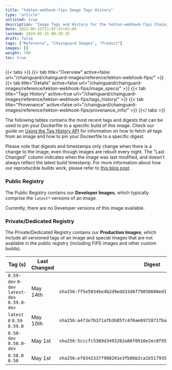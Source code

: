 ```yaml
---
title: "tekton-webhook-fips Image Tags History"
type: "article"
unlisted: true
description: "Image Tags and History for the tekton-webhook-fips Chainguard Image"
date: 2023-06-22T11:07:52+02:00
lastmod: 2024-05-15 00:39:35
draft: false
tags: ["Reference", "Chainguard Images", "Product"]
images: []
weight: 700
toc: true
---
```


{{< tabs >}}
{{< tab title="Overview" active=false url="/chainguard/chainguard-images/reference/tekton-webhook-fips/" >}}
{{< tab title="Details" active=false url="/chainguard/chainguard-images/reference/tekton-webhook-fips/image_specs/" >}}
{{< tab title="Tags History" active=true url="/chainguard/chainguard-images/reference/tekton-webhook-fips/tags_history/" >}}
{{< tab title="Provenance" active=false url="/chainguard/chainguard-images/reference/tekton-webhook-fips/provenance_info/" >}}
{{</ tabs >}}

The following tables contains the most recent tags and digests that can be used to pin your Dockerfile to a specific build of this image. Check our guide on [Using the Tag History API](/chainguard/chainguard-images/using-the-tag-history-api/) for information on how to fetch all tags from an image and how to pin your Dockerfile to a specific digest.

Please note that digests and timestamps only change when there is a change to the image, even though images are rebuilt every night. The "Last Changed" column indicates when the image was last modified, and doesn't always reflect the latest build timestamp. For more information about how our reproducible builds work, please refer to [this blog post](https://www.chainguard.dev/unchained/reproducing-chainguards-reproducible-image-builds).

### Public Registry
The Public Registry contains our **Developer Images**, which typically comprise the `latest*` versions of an image.

Currently, there are no Developer versions of this image available.

### Private/Dedicated Registry
The Private/Dedicated Registry contains our **Production Images**, which include all versioned tags of an image and special images that are not available in the public registry (including FIPS images and other custom builds).

| Tag (s)                                       | Last Changed | Digest                                                                    |
|-----------------------------------------------|--------------|---------------------------------------------------------------------------|
|  `0.59-dev` `0-dev` `latest-dev` `0.59.0-dev` | May 14th     | `sha256:ff5e5034be4b2d9edd33d6f79850608ed1be3c7087ebbf93d39e61dcbae2223e` |
|  `latest` `0` `0.59` `0.59.0`                 | May 10th     | `sha256:a473e7b371afb3b85fc476ae6972071fbaf82307dc00d57f76c53701667370fb` |
|  `0.58-dev` `0.58.0-dev`                      | May 1st      | `sha256:5cccfc5389d3493202a86f0910e2ec8f958ee7d2c8f16ce960b5904cbe4c6d4f` |
|  `0.58.0` `0.58`                              | May 1st      | `sha256:ef8342337f900201e3fb8bb2ca1b51793583c727a16b5f1a64bd2cfe98eb552b` |

